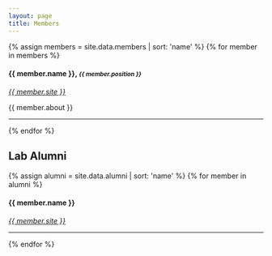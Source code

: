 ```yaml
---
layout: page
title: Members
---
```


{% assign members = site.data.members | sort: 'name' %}
{% for member in members %}
#### **{{ member.name }}**, <small>*{{ member.position }}*</small>
*[{{ member.site }}]({{member.site}})*

{{ member.about }}

---
{% endfor %}


## Lab Alumni

{% assign alumni = site.data.alumni | sort: 'name' %}
{% for member in alumni %}
#### **{{ member.name }}**
*[{{ member.site }}]({{member.site}})*

---

{% endfor %}
